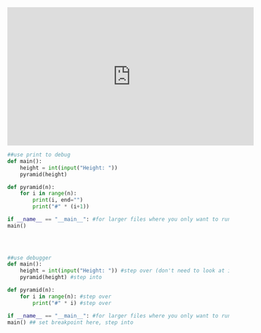 
<iframe width="560" height="315" 
src="https://video.cs50.io/2hsn7AxXKmg" 
title="YouTube video player" 
frameborder="0" 
allow="accelerometer; autoplay; clipboard-write; encrypted-media; gyroscope; picture-in-picture" 
allowfullscreen></iframe>

```python
##use print to debug
def main():
	height = int(input("Height: "))
	pyramid(height)

def pyramid(n):
	for i in range(n):
		print(i, end="")
		print("#" * (i+1))

if __name__ == "__main__": #for larger files where you only want to run main?
main()

  
  

##use debugger
def main():
	height = int(input("Height: ")) #step over (don't need to look at int function as we didnt write it)
	pyramid(height) #step into

def pyramid(n):
	for i in range(n): #step over
		print("#" * i) #step over

if __name__ == "__main__": #for larger files where you only want to run main?
main() ## set breakpoint here, step into

```